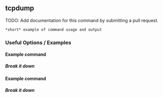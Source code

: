 ---
---

tcpdump
-------
TODO: Add documentation for this command by submitting a pull request.
<!-- one line explanation would go here -->

<!-- minimal example -->
~~~ bash
*short* example of command usage and output
~~~

<!--more-->

### Useful Options / Examples

#### Example command

##### Break it down

#### Example command

##### Break it down
